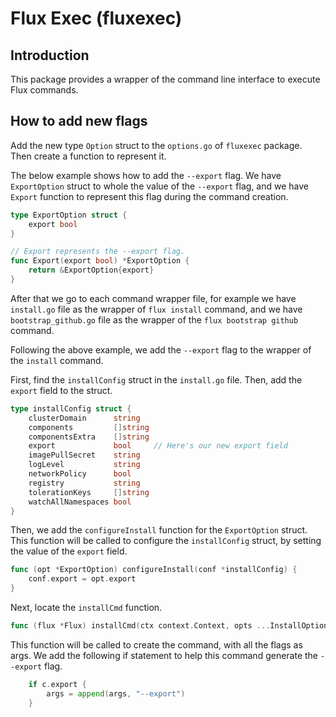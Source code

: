 # Flux Exec (fluxexec)

## Introduction

This package provides a wrapper of the command line interface to execute Flux commands.

## How to add new flags

Add the new type `Option` struct to the `options.go` of `fluxexec` package. 
Then create a function to represent it.

The below example shows how to add the `--export` flag.
We have `ExportOption` struct to whole the value of the `--export` flag, 
and we have `Export` function to represent this flag during the command creation.

```go
type ExportOption struct {
	export bool
}

// Export represents the --export flag.
func Export(export bool) *ExportOption {
	return &ExportOption{export}
}
```

After that we go to each command wrapper file, for example we have `install.go` file as the wrapper of `flux install` command,
and we have `bootstrap_github.go` file as the wrapper of the `flux bootstrap github` command.

Following the above example, we add the `--export` flag to the wrapper of the `install` command.

First, find the `installConfig` struct in the `install.go` file.
Then, add the `export` field to the struct.

```go
type installConfig struct {
	clusterDomain      string
	components         []string
	componentsExtra    []string
	export             bool     // Here's our new export field
	imagePullSecret    string
	logLevel           string
	networkPolicy      bool
	registry           string
	tolerationKeys     []string
	watchAllNamespaces bool
}
```

Then, we add the `configureInstall` function for the `ExportOption` struct.
This function will be called to configure the `installConfig` struct, by setting the value of the `export` field.

```go
func (opt *ExportOption) configureInstall(conf *installConfig) {
	conf.export = opt.export
}
```

Next, locate the `installCmd` function.

```go
func (flux *Flux) installCmd(ctx context.Context, opts ...InstallOption) (*exec.Cmd, error) {
```

This function will be called to create the command, with all the flags as args.
We add the following if statement to help this command generate the `--export` flag.

```go
	if c.export {
		args = append(args, "--export")
	}
```
